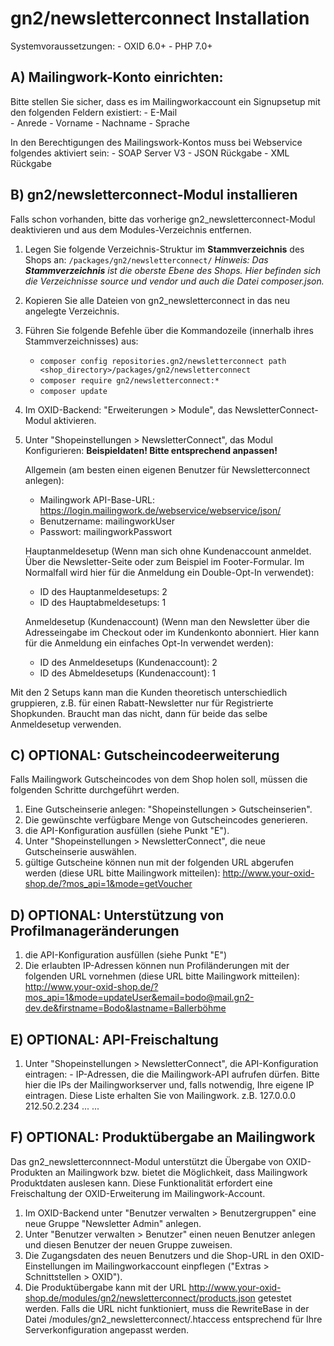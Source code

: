 # gn2/newsletterconnect Installation

Systemvoraussetzungen:
    - OXID 6.0+
    - PHP 7.0+

## A) Mailingwork-Konto einrichten:
Bitte stellen Sie sicher, dass es im Mailingworkaccount ein Signupsetup mit den folgenden Feldern existiert:
    - E-Mail	
    - Anrede
    - Vorname
    - Nachname
    - Sprache

In den Berechtigungen des Mailingswork-Kontos muss bei Webservice folgendes aktiviert sein:
    - SOAP Server V3
    - JSON Rückgabe
    - XML Rückgabe


## B) gn2/newsletterconnect-Modul installieren
Falls schon vorhanden, bitte das vorherige gn2_newsletterconnect-Modul deaktivieren und aus dem Modules-Verzeichnis entfernen.

1. Legen Sie folgende Verzeichnis-Struktur im **Stammverzeichnis** des Shops an:
   `/packages/gn2/newsletterconnect/`
   _Hinweis: Das **Stammverzeichnis** ist die oberste Ebene des Shops. Hier befinden sich die Verzeichnisse source und vendor und auch die Datei composer.json._

2. Kopieren Sie alle Dateien von gn2_newsletterconnect in das neu angelegte Verzeichnis.

3. Führen Sie folgende Befehle über die Kommandozeile (innerhalb ihres Stammverzeichnisses) aus:
   * `composer config repositories.gn2/newsletterconnect path <shop_directory>/packages/gn2/newsletterconnect`
   * `composer require gn2/newsletterconnect:*`
   * `composer update`

4. Im OXID-Backend: "Erweiterungen > Module", das NewsletterConnect-Modul aktivieren.

5. Unter "Shopeinstellungen > NewsletterConnect", das Modul Konfigurieren:
   **Beispieldaten! Bitte entsprechend anpassen!**

   Allgemein (am besten einen eigenen Benutzer für Newsletterconnect anlegen):

   - Mailingwork API-Base-URL: https://login.mailingwork.de/webservice/webservice/json/
   - Benutzername: mailingworkUser
   - Passwort:     mailingworkPasswort

   Hauptanmeldesetup (Wenn man sich ohne Kundenaccount anmeldet. Über die Newsletter-Seite oder zum Beispiel im Footer-Formular. Im Normalfall wird hier für die Anmeldung ein Double-Opt-In verwendet):

   - ID des Hauptanmeldesetups: 2
   - ID des Hauptabmeldesetups: 1

   Anmeldesetup (Kundenaccount) (Wenn man den Newsletter über die Adresseingabe im Checkout oder im Kundenkonto abonniert. Hier kann für die Anmeldung ein einfaches Opt-In verwendet werden):

   - ID des Anmeldesetups (Kundenaccount): 2
   - ID des Abmeldesetups (Kundenaccount): 1


Mit den 2 Setups kann man die Kunden theoretisch unterschiedlich gruppieren, z.B. für einen Rabatt-Newsletter nur für Registrierte Shopkunden. Braucht man das nicht, dann für beide das selbe Anmeldesetup verwenden.

## C) OPTIONAL: Gutscheincodeerweiterung
Falls Mailingwork Gutscheincodes von dem Shop holen soll, müssen die folgenden Schritte durchgeführt werden.

1. Eine Gutscheinserie anlegen: "Shopeinstellungen > Gutscheinserien".
2. Die gewünschte verfügbare Menge von Gutscheincodes generieren.
3. die API-Konfiguration ausfüllen (siehe Punkt "E").
4. Unter "Shopeinstellungen > NewsletterConnect", die neue Gutscheinserie auswählen.
5. gültige Gutscheine können nun mit der folgenden URL abgerufen werden (diese URL bitte Mailingwork mitteilen): 
http://www.your-oxid-shop.de/?mos_api=1&mode=getVoucher


## D) OPTIONAL: Unterstützung von Profilmanageränderungen
1. die API-Konfiguration ausfüllen (siehe Punkt "E")
2. Die erlaubten IP-Adressen können nun Profiländerungen mit der folgenden URL vornehmen (diese URL bitte Mailingwork mitteilen): http://www.your-oxid-shop.de/?mos_api=1&mode=updateUser&email=bodo@mail.gn2-dev.de&firstname=Bodo&lastname=Ballerböhme

## E) OPTIONAL: API-Freischaltung
1. Unter "Shopeinstellungen > NewsletterConnect", die API-Konfiguration eintragen:
       - IP-Adressen, die die Mailingwork-API aufrufen dürfen.
           Bitte hier die IPs der Mailingworkserver und, falls notwendig, Ihre eigene IP eintragen.
           Diese Liste erhalten Sie von Mailingwork.
            z.B. 127.0.0.0
                 212.50.2.234
                 ...
                 ...
                  
## F) OPTIONAL: Produktübergabe an Mailingwork
Das gn2_newsletterconnnect-Modul unterstützt die Übergabe von OXID-Produkten an Mailingwork bzw. bietet die Möglichkeit, dass Mailingwork Produktdaten auslesen kann. Diese Funktionalität erfordert eine Freischaltung der OXID-Erweiterung im Mailingwork-Account.

1. Im OXID-Backend unter "Benutzer verwalten > Benutzergruppen" eine neue Gruppe "Newsletter Admin" anlegen.
2. Unter "Benutzer verwalten > Benutzer" einen neuen Benutzer anlegen und diesen Benutzer der neuen Gruppe zuweisen.
3. Die Zugangsdaten des neuen Benutzers und die Shop-URL in den OXID-Einstellungen im Mailingworkaccount einpflegen ("Extras > Schnittstellen > OXID").
4. Die Produktübergabe kann mit der URL http://www.your-oxid-shop.de/modules/gn2/newsletterconnect/products.json getestet werden. Falls die URL nicht funktioniert, muss die RewriteBase in der Datei /modules/gn2_newsletterconnect/.htaccess entsprechend für Ihre Serverkonfiguration angepasst werden.
